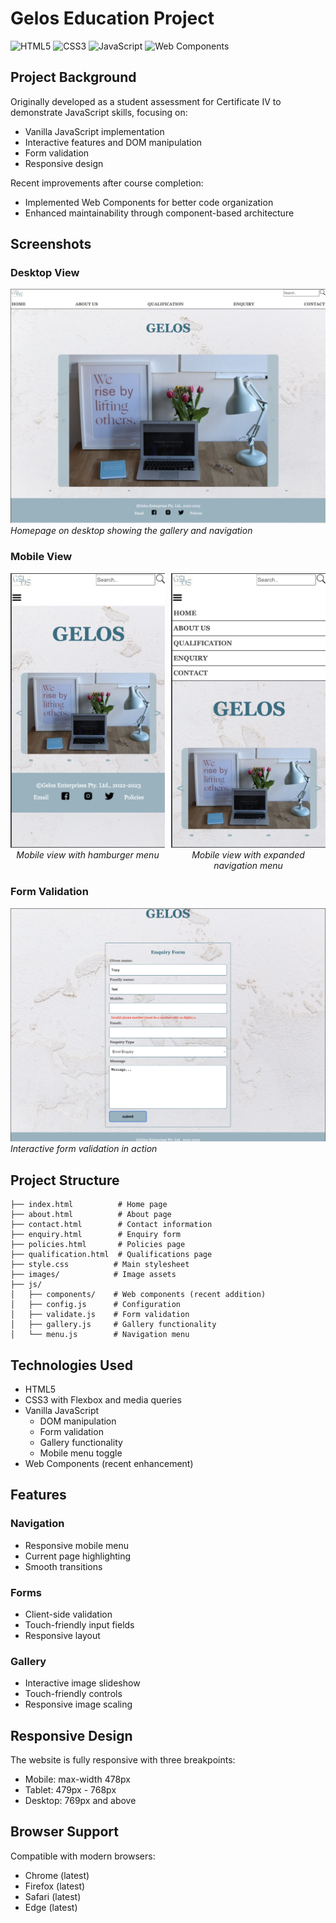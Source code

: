 # Gelos Education Project

![HTML5](https://img.shields.io/badge/html5-%23E34F26.svg?style=for-the-badge&logo=html5&logoColor=white)
![CSS3](https://img.shields.io/badge/css3-%231572B6.svg?style=for-the-badge&logo=css3&logoColor=white)
![JavaScript](https://img.shields.io/badge/javascript-%23323330.svg?style=for-the-badge&logo=javascript&logoColor=%23F7DF1E)
![Web Components](https://img.shields.io/badge/Web%20Components-%23E34F26.svg?style=for-the-badge&logo=webcomponents.org&logoColor=white)

## Project Background

Originally developed as a student assessment for Certificate IV to demonstrate JavaScript skills, focusing on:
- Vanilla JavaScript implementation
- Interactive features and DOM manipulation
- Form validation
- Responsive design

Recent improvements after course completion:
- Implemented Web Components for better code organization
- Enhanced maintainability through component-based architecture

## Screenshots

### Desktop View
![Desktop View](images/screenshots/desktop.png)
*Homepage on desktop showing the gallery and navigation*

### Mobile View
<div style="display: flex; justify-content: space-between; gap: 10px;">
    <div style="flex: 1; text-align: center; width: 375px;">
        <img src="images/screenshots/mobile-closed.png" alt="Mobile Closed Menu" style="width: 375px; height: auto;">
        <em>Mobile view with hamburger menu</em>
    </div>
    <div style="flex: 1; text-align: center; width: 375px;">
        <img src="images/screenshots/mobile-open.png" alt="Mobile Open Menu" style="width: 375px; height: auto;">
        <em>Mobile view with expanded navigation menu</em>
    </div>
</div>

### Form Validation
![Form Validation](images/screenshots/form.png)
*Interactive form validation in action*

## Project Structure

```
├── index.html          # Home page
├── about.html          # About page
├── contact.html        # Contact information
├── enquiry.html        # Enquiry form
├── policies.html       # Policies page
├── qualification.html  # Qualifications page
├── style.css          # Main stylesheet
├── images/            # Image assets
├── js/
│   ├── components/    # Web components (recent addition)
│   ├── config.js      # Configuration
│   ├── validate.js    # Form validation
│   ├── gallery.js     # Gallery functionality
│   └── menu.js        # Navigation menu
```

## Technologies Used

- HTML5
- CSS3 with Flexbox and media queries
- Vanilla JavaScript
  - DOM manipulation
  - Form validation
  - Gallery functionality
  - Mobile menu toggle
- Web Components (recent enhancement)

## Features

### Navigation
- Responsive mobile menu
- Current page highlighting
- Smooth transitions

### Forms
- Client-side validation
- Touch-friendly input fields
- Responsive layout

### Gallery
- Interactive image slideshow
- Touch-friendly controls
- Responsive image scaling

## Responsive Design

The website is fully responsive with three breakpoints:
- Mobile: max-width 478px
- Tablet: 479px - 768px
- Desktop: 769px and above

## Browser Support

Compatible with modern browsers:
- Chrome (latest)
- Firefox (latest)
- Safari (latest)
- Edge (latest)